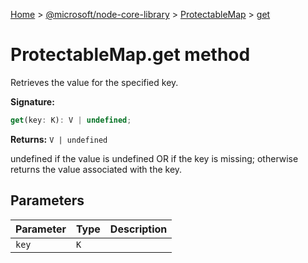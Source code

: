 [Home](./index) &gt; [@microsoft/node-core-library](./node-core-library.md) &gt; [ProtectableMap](./node-core-library.protectablemap.md) &gt; [get](./node-core-library.protectablemap.get.md)

# ProtectableMap.get method

Retrieves the value for the specified key.

**Signature:**
```javascript
get(key: K): V | undefined;
```
**Returns:** `V | undefined`

undefined if the value is undefined OR if the key is missing; otherwise returns the value associated with the key.

## Parameters

|  Parameter | Type | Description |
|  --- | --- | --- |
|  `key` | `K` |  |

